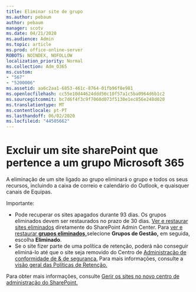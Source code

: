 ```yaml
---
title: Eliminar site de grupo
ms.author: pebaum
author: pebaum
manager: scotv
ms.date: 04/21/2020
ms.audience: Admin
ms.topic: article
ms.prod: office-online-server
ROBOTS: NOINDEX, NOFOLLOW
localization_priority: Normal
ms.collection: Adm_O365
ms.custom:
- "567"
- "5200006"
ms.assetid: aa6c2aa1-6853-461c-8764-01fb96f8e981
ms.openlocfilehash: cc55e10d44624ddd56c10f57a1c5ba0964d6b1c2
ms.sourcegitcommit: bc7d6f4f3c9f7060d073f5130e1ec856e248d020
ms.translationtype: MT
ms.contentlocale: pt-PT
ms.lasthandoff: 06/02/2020
ms.locfileid: "44505662"
---
```

# <a name="delete-a-sharepoint-site-that-belongs-to-an-microsoft-365-group"></a>Excluir um site sharePoint que pertence a um grupo Microsoft 365

A eliminação de um site ligado ao grupo eliminará o grupo e todos os seus recursos, incluindo a caixa de correio e calendário do Outlook, e quaisquer canais de Equipas.
  
Importante:

- Pode recuperar os sites apagados durante 93 dias. Os grupos eliminados devem ser restaurados no prazo de 30 dias. [Ver e restaurar sites eliminados](https://admin.microsoft.com/sharepoint?page=recyclebin&modern=true) diretamente do SharePoint Admin Center. Para [ver e restaurar **grupos eliminados,**](https://outlook.office.com/people/group/deleted)selecione **Grupos de Gestão,** em seguida, escolha **Eliminado**.
- Se o site fizer parte de uma política de retenção, poderá não conseguir eliminá-lo até que o site seja removido do Centro de [Administração de conformidade de & de segurança.](https://protection.office.com/?rfr=AdminCenter#/retention) Para mais informações, consulte a [visão geral das Políticas de Retenção.](https://docs.microsoft.com/microsoft-365/compliance/retention-policies)
  
Para obter mais informações, consulte [Gerir os sites no novo centro de administração do SharePoint.](https://docs.microsoft.com/sharepoint/manage-sites-in-new-admin-center)
